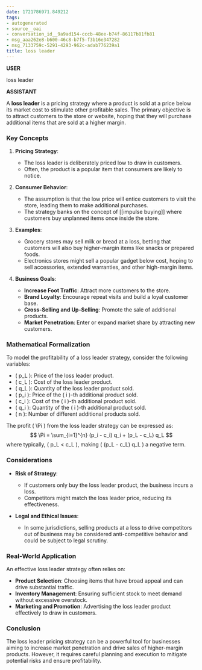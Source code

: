 ```yaml
---
date: 1721786971.849212
tags:
- autogenerated
- source__oai
- conversation_id__9a9ad154-cccb-48ee-b74f-86117b81fb81
- msg_aaa262e8-b600-46c8-b7f5-f3b16e347282
- msg_7133759c-5291-4293-962c-adab776239a1
title: loss leader
---
```



**USER**

loss leader


**ASSISTANT**

A **loss leader** is a pricing strategy where a product is sold at a price below its market cost to stimulate other profitable sales. The primary objective is to attract customers to the store or website, hoping that they will purchase additional items that are sold at a higher margin.

### Key Concepts

1. **Pricing Strategy**:
    - The loss leader is deliberately priced low to draw in customers.
    - Often, the product is a popular item that consumers are likely to notice.

2. **Consumer Behavior**:
    - The assumption is that the low price will entice customers to visit the store, leading them to make additional purchases.
    - The strategy banks on the concept of [[impulse buying]] where customers buy unplanned items once inside the store.

3. **Examples**:
    - Grocery stores may sell milk or bread at a loss, betting that customers will also buy higher-margin items like snacks or prepared foods.
    - Electronics stores might sell a popular gadget below cost, hoping to sell accessories, extended warranties, and other high-margin items.

4. **Business Goals**:
    - **Increase Foot Traffic**: Attract more customers to the store.
    - **Brand Loyalty**: Encourage repeat visits and build a loyal customer base.
    - **Cross-Selling and Up-Selling**: Promote the sale of additional products.
    - **Market Penetration**: Enter or expand market share by attracting new customers.

### Mathematical Formalization

To model the profitability of a loss leader strategy, consider the following variables:
- \( p_L \): Price of the loss leader product.
- \( c_L \): Cost of the loss leader product.
- \( q_L \): Quantity of the loss leader product sold.
- \( p_i \): Price of the \( i \)-th additional product sold.
- \( c_i \): Cost of the \( i \)-th additional product sold.
- \( q_i \): Quantity of the \( i \)-th additional product sold.
- \( n \): Number of different additional products sold.

The profit \( \Pi \) from the loss leader strategy can be expressed as:
$$
\Pi = \sum_{i=1}^{n} (p_i - c_i) q_i + (p_L - c_L) q_L
$$
where typically, \( p_L < c_L \), making \( (p_L - c_L) q_L \) a negative term.

### Considerations

- **Risk of Strategy**:
    - If customers only buy the loss leader product, the business incurs a loss.
    - Competitors might match the loss leader price, reducing its effectiveness.
  
- **Legal and Ethical Issues**:
    - In some jurisdictions, selling products at a loss to drive competitors out of business may be considered anti-competitive behavior and could be subject to legal scrutiny.

### Real-World Application

An effective loss leader strategy often relies on:
- **Product Selection**: Choosing items that have broad appeal and can drive substantial traffic.
- **Inventory Management**: Ensuring sufficient stock to meet demand without excessive overstock.
- **Marketing and Promotion**: Advertising the loss leader product effectively to draw in customers.

### Conclusion

The loss leader pricing strategy can be a powerful tool for businesses aiming to increase market penetration and drive sales of higher-margin products. However, it requires careful planning and execution to mitigate potential risks and ensure profitability.